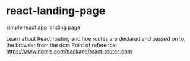 # react-landing-page
simple react app landing page
 
 Learn about React routing and hoe routes are declared and passed on to the browser from the dom
 Point of reference: https://www.npmjs.com/package/react-router-dom
